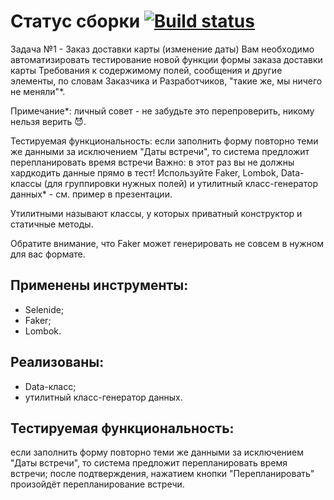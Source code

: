# Статус сборки [![Build status](https://ci.appveyor.com/api/projects/status/im9o7ne1k75chm1u?svg=true)](https://ci.appveyor.com/project/Alisa68/aqa-patterns-1)

Задача №1 - Заказ доставки карты (изменение даты)
Вам необходимо автоматизировать тестирование новой функции формы заказа доставки карты
Требования к содержимому полей, сообщения и другие элементы, по словам Заказчика и Разработчиков, "такие же, мы ничего не меняли"*.

Примечание*: личный совет - не забудьте это перепроверить, никому нельзя верить 😈.

Тестируемая функциональность: если заполнить форму повторно теми же данными за исключением "Даты встречи", то система предложит перепланировать время встречи
Важно: в этот раз вы не должны хардкодить данные прямо в тест! Используйте Faker, Lombok, Data-классы (для группировки нужных полей) и утилитный класс-генератор данных* - см. пример в презентации.

Утилитными называют классы, у которых приватный конструктор и статичные методы.

Обратите внимание, что Faker может генерировать не совсем в нужном для вас формате.

## Применены инструменты:
- Selenide;
- Faker;
- Lombok.
## Реализованы:
- Data-класс;
- утилитный класс-генератор данных.

## Тестируемая функциональность:
если заполнить форму повторно теми же данными за исключением "Даты встречи", то система предложит перепланировать время встречи;
после подтверждения, нажатием кнопки "Перепланировать" произойдёт перепланирование встречи.
